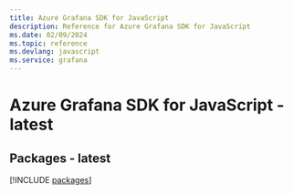 ```yaml
---
title: Azure Grafana SDK for JavaScript
description: Reference for Azure Grafana SDK for JavaScript
ms.date: 02/09/2024
ms.topic: reference
ms.devlang: javascript
ms.service: grafana
---
```

# Azure Grafana SDK for JavaScript - latest
## Packages - latest
[!INCLUDE [packages](grafana-index.md)]
